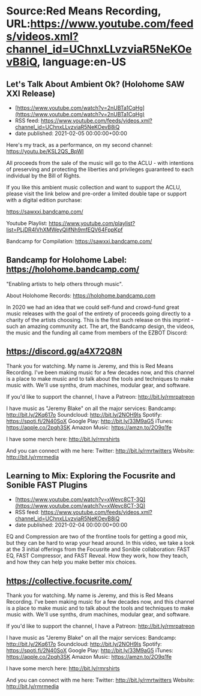 # Source:Red Means Recording, URL:https://www.youtube.com/feeds/videos.xml?channel_id=UChnxLLvzviaR5NeKOevB8iQ, language:en-US

## Let's Talk About Ambient Ok? (Holohome SAW XXI Release)
 - [https://www.youtube.com/watch?v=2nUBTa1CqHg](https://www.youtube.com/watch?v=2nUBTa1CqHg)
 - RSS feed: https://www.youtube.com/feeds/videos.xml?channel_id=UChnxLLvzviaR5NeKOevB8iQ
 - date published: 2021-02-05 00:00:00+00:00

Here's my track, as a performance, on my second channel: https://youtu.be/KSL2QS_BpWI

All proceeds from the sale of the music will go to the ACLU - with intentions of preserving and protecting the liberties and privileges guaranteed to each individual by the Bill of Rights.

If you like this ambient music collection and want to support the ACLU, please visit the link below and pre-order a limited double tape or support with a digital edition purchase:

https://sawxxi.bandcamp.com/

Youtube Playlist:
https://www.youtube.com/playlist?list=PLjDR4lVhXMWeyQlifNh9mfEQV64FppKpf

Bandcamp for Compilation:
https://sawxxi.bandcamp.com/

Bandcamp for Holohome Label:
https://holohome.bandcamp.com/
--------------------------------
"Enabling artists to help others through music".

About Holohome Records: 
https://holohome.bandcamp.com

In 2020 we had an idea that we could self-fund and crowd-fund great music releases with the goal of the entirety of proceeds going directly to a charity of the artists choosing.
This is the first such release on this imprint - such an amazing community act. The art, the Bandcamp design, the videos, the music and the funding all came from members of the EZBOT Discord: 

https://discord.gg/a4X72Q8N
------------------------------------
Thank you for watching. My name is Jeremy, and this is Red Means Recording. I've been making music for a few decades now, and this channel is a place to make music and to talk about the tools and techniques to make music with. We'll use synths, drum machines, modular gear, and software. 

If you'd like to support the channel, I have a Patreon:  http://bit.ly/rmrpatreon

I have music as "Jeremy Blake" on all the major services: 
Bandcamp: http://bit.ly/2Kq617o
Soundcloud: http://bit.ly/2NOH9Is
Spotify: https://spoti.fi/2N40SoX
Google Play: http://bit.ly/33M9aG5
iTunes: https://apple.co/2pqh3SK
Amazon Music: https://amzn.to/2O9q1fe

I have some merch here: http://bit.ly/rmrshirts

And you can connect with me here: 
Twitter: http://bit.ly/rmrtwitters
Website: http://bit.ly/rmrmedia

## Learning to Mix: Exploring the Focusrite and Sonible FAST Plugins
 - [https://www.youtube.com/watch?v=xWevc8CT-3Q](https://www.youtube.com/watch?v=xWevc8CT-3Q)
 - RSS feed: https://www.youtube.com/feeds/videos.xml?channel_id=UChnxLLvzviaR5NeKOevB8iQ
 - date published: 2021-02-04 00:00:00+00:00

EQ and Compression are two of the frontline tools for getting a good mix, but they can be hard to wrap your head around. In this video, we take a look at the 3 initial offerings from the Focusrite and Sonible collaboration: FAST EQ, FAST Compressor, and FAST Reveal. How they work, how they teach, and how they can help you make better mix choices.

https://collective.focusrite.com/
------------------------------------
Thank you for watching. My name is Jeremy, and this is Red Means Recording. I've been making music for a few decades now, and this channel is a place to make music and to talk about the tools and techniques to make music with. We'll use synths, drum machines, modular gear, and software. 

If you'd like to support the channel, I have a Patreon:  http://bit.ly/rmrpatreon

I have music as "Jeremy Blake" on all the major services: 
Bandcamp: http://bit.ly/2Kq617o
Soundcloud: http://bit.ly/2NOH9Is
Spotify: https://spoti.fi/2N40SoX
Google Play: http://bit.ly/33M9aG5
iTunes: https://apple.co/2pqh3SK
Amazon Music: https://amzn.to/2O9q1fe

I have some merch here: http://bit.ly/rmrshirts

And you can connect with me here: 
Twitter: http://bit.ly/rmrtwitters
Website: http://bit.ly/rmrmedia

